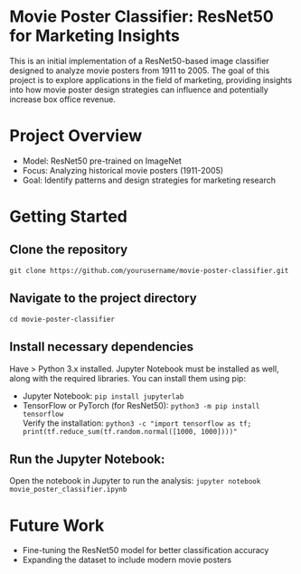 # Movie Poster Classifier: ResNet50 for Marketing Insights
This is an initial implementation of a ResNet50-based image classifier designed to analyze movie posters from 1911 to 2005. The goal of this project is to explore applications in the field of marketing, providing insights into how movie poster design strategies can influence and potentially increase box office revenue.

# Project Overview
- Model: ResNet50 pre-trained on ImageNet
- Focus: Analyzing historical movie posters (1911-2005)
- Goal: Identify patterns and design strategies for marketing research

# Getting Started
## Clone the repository
```git clone https://github.com/yourusername/movie-poster-classifier.git```

## Navigate to the project directory
```cd movie-poster-classifier```

## Install necessary dependencies
Have > Python 3.x installed. Jupyter Notebook must be installed as well, along with the required libraries. You can install them using pip:
- Jupyter Notebook:
  ```pip install jupyterlab```
- TensorFlow or PyTorch (for ResNet50):
  ```python3 -m pip install tensorflow``` <br>
  Verify the installation:
  ```python3 -c "import tensorflow as tf; print(tf.reduce_sum(tf.random.normal([1000, 1000])))"```

## Run the Jupyter Notebook:
Open the notebook in Jupyter to run the analysis:
```jupyter notebook movie_poster_classifier.ipynb```

# Future Work
- Fine-tuning the ResNet50 model for better classification accuracy
- Expanding the dataset to include modern movie posters
